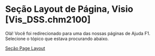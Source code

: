 
# Seção Layout de Página, Visio [Vis_DSS.chm2100]

Olá! Você foi redirecionado para uma das nossas páginas de Ajuda F1. Selecione o tópico que estava procurando abaixo.

[Seção Page Layout](http://msdn.microsoft.com/library/ed47c690-f874-498c-1fbc-61fc49309ea5%28Office.15%29.aspx)
